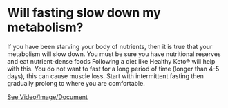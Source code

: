 # Will fasting slow down my metabolism?

If you have been starving your body of nutrients, then it is true that your metabolism will slow down. You must be sure you have nutritional reserves and eat nutrient-dense foods Following a diet like Healthy Keto® will help with this. You do not want to fast for a long period of time (longer than 4-5 days), this can cause muscle loss. Start with intermittent fasting then gradually prolong to where you are comfortable.

 [See Video/Image/Document](https://hls-player.drberg.com/asset?path=migrated-assets/will-fasting-slow-down-your-metabolism-drbergs-answer)
